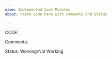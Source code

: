 ```yaml
---
name: Implemented Code Modules
about: Paste code here with comments and Status

---
```


CODE:


Comments:


Status: Working/Not Working
